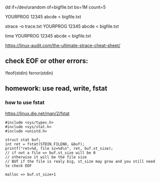dd if=/dev/urandom of=bigfile.txt bs=1M count=5

YOURPROG 12345 abcde < bigfile.txt

strace -o trace.txt YOURPROG 12345 abcde < bigfile.txt

time YOURPROG 12345 abcde < bigfile.txt

https://linux-audit.com/the-ultimate-strace-cheat-sheet/


## check EOF or other errors:

!feof(stdin)
ferror(stdin)


## homework: use read, write, fstat

### how to use fstat
https://linux.die.net/man/2/fstat
```
#include <sys/types.h>
#include <sys/stat.h>
#include <unistd.h>

struct stat buf;
int ret = fstat(STDIN_FILENO, &buf);
printf("ret=%d, file sz=%d\n", ret, buf.st_size);
// if not a file => buf.st_size will be 0
// otherwise it will be the file size
// BUT if the file is realy big, st_size may grow and you still need to check EOF

malloc => buf.st_size+1
```
